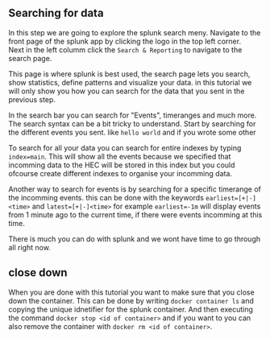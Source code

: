 ## Searching for data
In this step we are going to explore the splunk search meny. Navigate to the front page of the splunk app by clicking the logo in the top left corner.  
Next in the left columm click the ``Search & Reporting`` to navigate to the search page.  

This page is where splunk is best used, the search page lets you search, show statistics, define patterns and visualize your data. in this tutorial we will only show you how you can search for the data that you sent in the previous step.

In the search bar you can search for "Events", timeranges and much more. The search syntax can be a bit tricky to understand.
Start by searching for the different events you sent.
like `hello world` and if you wrote some other 

To search for all your data you can search for entire indexes by typing `index=main`. This will show all the events because we specified that incomming data to the HEC will be stored in this index but you could ofcourse create different indexes to organise your incomming data.

Another way to search for events is by searching for a specific timerange of the incomming events. this can be done with the keywords `earliest=[+|-]<time>` and `latest=[+|-]<time>` for example `earliest=-1m` will display events from 1 minute ago to the current time, if there were events incomming at this time. 

There is much you can do with splunk and we wont have time to go through all right now. 
## close down
When you are done with this tutorial you want to make sure that you close down the container. This can be done by writing `docker container ls` and copying the unique idnetifier for the splunk container. And then executing the command `docker stop <id of container>` and if you want to you can also remove the container with `docker rm <id of container>`.